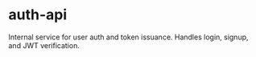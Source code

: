 # auth-api

Internal service for user auth and token issuance. Handles login, signup, and JWT verification.
